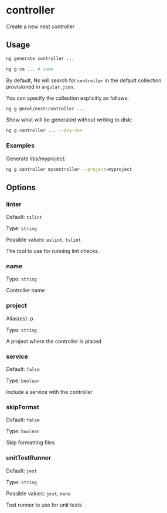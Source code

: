 # controller

Create a new nest controller

## Usage

```bash
ng generate controller ...
```

```bash
ng g co ... # same
```

By default, Nx will search for `controller` in the default collection provisioned in `angular.json`.

You can specify the collection explicitly as follows:

```bash
ng g @nrwl/nest:controller ...
```

Show what will be generated without writing to disk:

```bash
ng g controller ... --dry-run
```

### Examples

Generate libs/myproject:

```bash
ng g controller mycontroller --project=myproject
```

## Options

### linter

Default: `tslint`

Type: `string`

Possible values: `eslint`, `tslint`

The tool to use for running lint checks.

### name

Type: `string`

Controller name

### project

Alias(es): p

Type: `string`

A project where the controller is placed

### service

Default: `false`

Type: `boolean`

Include a service with the controller

### skipFormat

Default: `false`

Type: `boolean`

Skip formatting files

### unitTestRunner

Default: `jest`

Type: `string`

Possible values: `jest`, `none`

Test runner to use for unit tests
